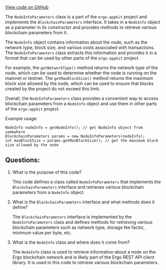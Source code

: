 [View code on GitHub](https://github.com/ergoplatform/ergo-appkit/lib-impl/src/main/java/org/ergoplatform/appkit/impl/NodeInfoParameters.java)

The `NodeInfoParameters` class is a part of the `ergo-appkit` project and implements the `BlockchainParameters` interface. It takes in a `NodeInfo` object as a parameter in its constructor and provides methods to retrieve various blockchain parameters from it. 

The `NodeInfo` object contains information about the node, such as the network type, block size, and various costs associated with transactions. The `NodeInfoParameters` class extracts this information and provides it in a format that can be used by other parts of the `ergo-appkit` project.

For example, the `getNetworkType()` method returns the network type of the node, which can be used to determine whether the node is running on the mainnet or testnet. The `getMaxBlockSize()` method returns the maximum block size allowed by the node, which can be used to ensure that blocks created by the project do not exceed this limit.

Overall, the `NodeInfoParameters` class provides a convenient way to access blockchain parameters from a `NodeInfo` object and use them in other parts of the `ergo-appkit` project. 

Example usage:

```
NodeInfo nodeInfo = getNodeInfo(); // get NodeInfo object from somewhere
BlockchainParameters params = new NodeInfoParameters(nodeInfo);
int maxBlockSize = params.getMaxBlockSize(); // get the maximum block size allowed by the node
```
## Questions: 
 1. What is the purpose of this code?
    
    This code defines a class called `NodeInfoParameters` that implements the `BlockchainParameters` interface and retrieves various blockchain parameters from a `NodeInfo` object.

2. What is the `BlockchainParameters` interface and what methods does it define?
    
    The `BlockchainParameters` interface is implemented by the `NodeInfoParameters` class and defines methods for retrieving various blockchain parameters such as network type, storage fee factor, minimum value per byte, etc.

3. What is the `NodeInfo` class and where does it come from?
    
    The `NodeInfo` class is used to retrieve information about a node on the Ergo blockchain network and is likely part of the Ergo REST API client library. It is used in this code to retrieve various blockchain parameters.